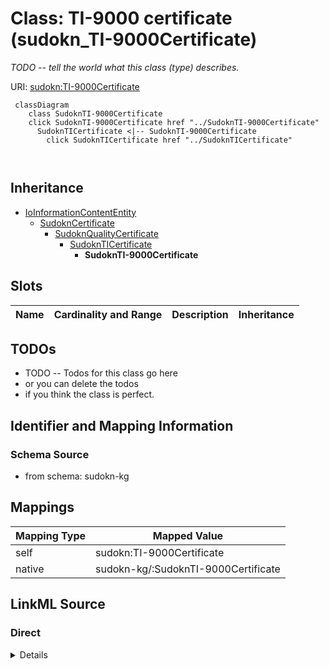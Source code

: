 

# Class: TI-9000  certificate (sudokn_TI-9000Certificate)


_TODO -- tell the world what this class (type) describes._





URI: [sudokn:TI-9000Certificate](http://asu.edu/semantics/SUDOKN/TI-9000Certificate)






```mermaid
 classDiagram
    class SudoknTI-9000Certificate
    click SudoknTI-9000Certificate href "../SudoknTI-9000Certificate"
      SudoknTICertificate <|-- SudoknTI-9000Certificate
        click SudoknTICertificate href "../SudoknTICertificate"
      
      
```





## Inheritance
* [IoInformationContentEntity](../classes/IoInformationContentEntity.md)
    * [SudoknCertificate](../classes/SudoknCertificate.md)
        * [SudoknQualityCertificate](../classes/SudoknQualityCertificate.md)
            * [SudoknTICertificate](../classes/SudoknTICertificate.md)
                * **SudoknTI-9000Certificate**



## Slots

| Name | Cardinality and Range | Description | Inheritance |
| ---  | --- | --- | --- |









## TODOs

* TODO -- Todos for this class go here
* or you can delete the todos
* if you think the class is perfect.

## Identifier and Mapping Information







### Schema Source


* from schema: sudokn-kg




## Mappings

| Mapping Type | Mapped Value |
| ---  | ---  |
| self | sudokn:TI-9000Certificate |
| native | sudokn-kg/:SudoknTI-9000Certificate |







## LinkML Source

<!-- TODO: investigate https://stackoverflow.com/questions/37606292/how-to-create-tabbed-code-blocks-in-mkdocs-or-sphinx -->

### Direct

<details>
```yaml
name: sudokn_TI-9000Certificate
description: TODO -- tell the world what this class (type) describes.
title: TI-9000  certificate
todos:
- TODO -- Todos for this class go here
- or you can delete the todos
- if you think the class is perfect.
notes:
- Class with 0 occurences.
from_schema: sudokn-kg
is_a: sudokn_TICertificate
class_uri: sudokn:TI-9000Certificate

```
</details>

### Induced

<details>
```yaml
name: sudokn_TI-9000Certificate
description: TODO -- tell the world what this class (type) describes.
title: TI-9000  certificate
todos:
- TODO -- Todos for this class go here
- or you can delete the todos
- if you think the class is perfect.
notes:
- Class with 0 occurences.
from_schema: sudokn-kg
is_a: sudokn_TICertificate
class_uri: sudokn:TI-9000Certificate

```
</details>